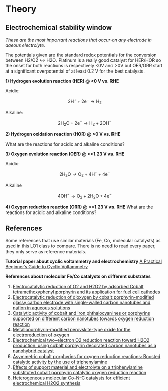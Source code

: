 # Theory

## Electrochemical stability window
_These are the most important reactions that occur on any electrode in aqeous electrolyte._ 

The potentials given are the standard redox potentials for the conversion between H2/O2 <-> H2O. Platinum is a really good catalyst for HER/HOR so the onset for both reactions is respectively <0V and >0V but OER/ORR start at a significant overpotential of at least 0.2 V for the best catalysts.

**1)    Hydrogen evolution reaction (HER) @ <0 V vs. RHE**

Acidic:

$$\mathrm{2 H^+ + 2e^-\rightarrow H_2}$$

Alkaline:

$$\mathrm{2 H_2O + 2e^-\rightarrow H_2 + 2 OH^-}$$

**2)	Hydrogen oxidation reaction (HOR) @ >0 V vs. RHE**

What are the reactions for acidic and alkaline conditions?

**3) Oxygen evolution reaction (OER) @ >>1.23 V vs. RHE**

Acidic:

$$\mathrm{2 H_2O\rightarrow O_2 + 4 H^+ + 4 e^-}$$

Alkaline

$$\mathrm{4 OH^-\rightarrow O_2 + 2 H_2O+ 4 e^-}$$


**4) Oxygen reduction reaction (ORR) @ <<1.23 V vs. RHE**
What are the reactions for acidic and alkaline conditions?

## References 
Some references that use similar materials (Fe, Co, molecular catalysts) as used in this LO1 class to compare. There is no need to read every paper, they only serve as reference materials.

**Tutorial paper about cyclic voltammetry and electrochemistry**
[A Practical Beginner’s Guide to Cyclic Voltammetry](https://pubs.acs.org/doi/full/10.1021/acs.jchemed.7b00361)

**References about molecular Fe/Co catalysts on different substrates**

1. [Electrocatalytic reduction of O2 and H2O2 by adsorbed Cobalt tetramethoxyphenyl porphyrin and its application for fuel cell cathodes](https://doi.org/10.1016/j.jpowsour.2006.04.132) 
2. [Electrocatalytic reduction of dioxygen by cobalt porphyrin-modified glassy carbon electrode with single-walled carbon nanotubes and nafion in aqueous solutions](https://doi.org/10.1016/j.electacta.2007.10.029)
3. [Catalytic activity of cobalt and iron phthalocyanines or porphyrins supported on different carbon nanotubes towards oxygen reduction reaction](https://doi.org/10.1016/j.carbon.2011.07.004)
4. [Metalloporphyrin-modified perovskite-type oxide for the electroreduction of oxygen](https://doi.org/10.1016/j.jpowsour.2015.06.004 )
5. [Electrochemical two-electron O2 reduction reaction toward H2O2 production: using cobalt porphyrin decorated carbon nanotubes as a nanohybrid catalyst](http://dx.doi.org/10.1039/D1TA07989A)
6. [Asymmetric cobalt porphyrins for oxygen reduction reactions: Boosted catalytic activity by the use of triphenylamine](https://doi.org/10.1016/j.mcat.2022.112805)
7. [Effects of support material and electrolyte on a triphenylamine substituted cobalt porphyrin catalytic oxygen reduction reaction](https://doi.org/10.1016/j.colsurfa.2023.131214)
8. [Heterogeneous molecular Co–N–C catalysts for efficient electrochemical H2O2 synthesis](http://dx.doi.org/10.1039/D2EE02734H)
